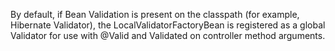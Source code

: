 By default, if Bean Validation is present on the classpath (for example, Hibernate Validator), the LocalValidatorFactoryBean is registered as a global Validator for use with @Valid and Validated on controller method arguments.